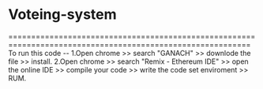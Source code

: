 # Voteing-system
===========================================================================================================
To run this code --
1.Open chrome >> search "GANACH" >> downlode the file >> install.
2.Open chrome >> search "Remix - Ethereum IDE" >> open the online IDE >> compile your code >> write the code set enviroment >> RUM.
